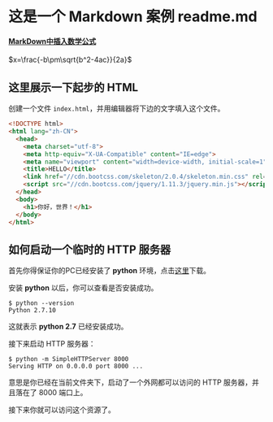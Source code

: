 # 这是一个 Markdown 案例 readme.md

#### [MarkDown中插入数学公式](https://weilai5432.github.io/2017/01/11/MathJax-%E5%9C%A8MarkDown%E4%B8%AD%E6%8F%92%E5%85%A5%E6%95%B0%E5%AD%A6%E5%85%AC%E5%BC%8F/)

$x=\frac{-b\pm\sqrt{b^2-4ac}}{2a}$


## 这里展示一下起步的 HTML

创建一个文件 `index.html`，并用编辑器将下边的文字填入这个文件。

```html
<!DOCTYPE html>
<html lang="zh-CN">
  <head>
    <meta charset="utf-8">
    <meta http-equiv="X-UA-Compatible" content="IE=edge">
    <meta name="viewport" content="width=device-width, initial-scale=1">
    <title>HELLO</title>
    <link href="//cdn.bootcss.com/skeleton/2.0.4/skeleton.min.css" rel="stylesheet">
    <script src="//cdn.bootcss.com/jquery/1.11.3/jquery.min.js"></script>
  </head>
  <body>
    <h1>你好，世界！</h1>
  </body>
</html>
```

## 如何启动一个临时的 HTTP 服务器

首先你得保证你的PC已经安装了 **python** 环境，点击[这里](https://www.python.org/)下载。

安装 **python** 以后，你可以查看是否安装成功。

```shell
$ python --version
Python 2.7.10

```

这就表示 **python 2.7** 已经安装成功。

接下来启动 HTTP 服务器：

```shell
$ python -m SimpleHTTPServer 8000
Serving HTTP on 0.0.0.0 port 8000 ...

```

意思是你已经在当前文件夹下，启动了一个外网都可以访问的 HTTP 服务器，并且落在了 8000 端口上。

接下来你就可以访问这个资源了。


